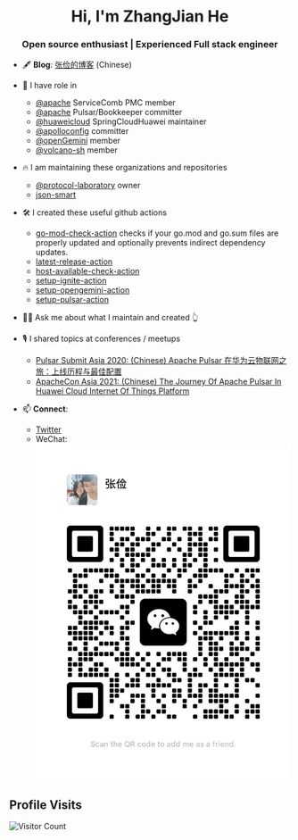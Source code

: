 <h1 style="text-align: center">Hi, I'm ZhangJian He</h1>
<h3 font-size="20" style="text-align: center">Open source enthusiast | Experienced Full stack engineer</h3>

- 🖋️ **Blog**: [张俭的博客](https://shoothzj.github.io/) (Chinese)

- 🚀 I have role in
  - [@apache](https://github.com/apache) ServiceComb PMC member
  - [@apache](https://github.com/apache) Pulsar/Bookkeeper committer
  - [@huaweicloud](https://github.com/huaweicloud) SpringCloudHuawei maintainer
  - [@apolloconfig](https://github.com/apolloconfig) committer
  - [@openGemini](https://github.com/openGemini) member
  - [@volcano-sh](https://github.com/volcano-sh) member

- 🔥 I am maintaining these organizations and repositories
  - [@protocol-laboratory](https://github.com/protocol-laboratory) owner
  - [json-smart](https://github.com/netplex/json-smart-v2)

- 🛠️ I created these useful github actions
  - [go-mod-check-action](https://github.com/shoothzj/go-mod-check-action) checks if your go.mod and go.sum files are properly updated and optionally prevents indirect dependency updates.
  - [latest-release-action](https://github.com/shoothzj/latest-release-action)
  - [host-available-check-action](https://github.com/shoothzj/host-available-check-action)
  - [setup-ignite-action](https://github.com/shoothzj/setup-opengemini-action)
  - [setup-opengemini-action](https://github.com/shoothzj/setup-opengemini-action)
  - [setup-pulsar-action](https://github.com/shoothzj/setup-pulsar-action)

- 🖐🏻 Ask me about what I maintain and created 👆

- 🎙 I shared topics at conferences / meetups
  - [Pulsar Submit Asia 2020: (Chinese) Apache Pulsar 在华为云物联网之旅：上线历程与最佳配置](https://www.bilibili.com/video/BV1fz4y1k7a4?spm_id_from=333.999.0.0)
  - [ApacheCon Asia 2021: (Chinese) The Journey Of Apache Pulsar In Huawei Cloud Internet Of Things Platform](https://www.youtube.com/watch?v=2XOIj4-dibI&list=PLU2OcwpQkYCw6MXdsHGmyWgw6LbNnzxdX&ab_channel=TheApacheFoundation)

- 📫 **Connect**:
  - [Twitter](https://twitter.com/shoothzj)
  - WeChat: ![wechat-qr-code](img/wechat-qr-code.jpeg)

## Profile Visits

![Visitor Count](https://profile-counter.glitch.me/{shoothzj}/count.svg)
